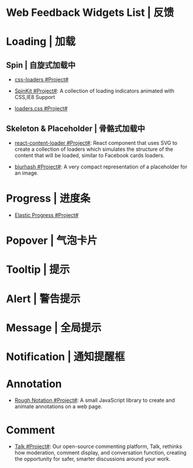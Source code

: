 # Web Feedback Widgets List | 反馈

# Loading | 加载

## Spin | 自旋式加载中

- [css-loaders #Project#](https://github.com/lukehaas/css-loaders)

- [SpinKit #Project#](https://github.com/tobiasahlin/SpinKit): A collection of loading indicators animated with CSS,IE8 Support

- [loaders.css #Project#](https://github.com/ConnorAtherton/loaders.css)

## Skeleton & Placeholder | 骨骼式加载中

- [react-content-loader #Project#](https://github.com/danilowoz/react-content-loader): React component that uses SVG to create a collection of loaders which simulates the structure of the content that will be loaded, similar to Facebook cards loaders.

- [blurhash #Project#](https://github.com/woltapp/blurhash): A very compact representation of a placeholder for an image.

# Progress | 进度条

- [Elastic Progress #Project#](https://github.com/codrops/ElasticProgress)

# Popover | 气泡卡片

# Tooltip | 提示

# Alert | 警告提示

# Message | 全局提示

# Notification | 通知提醒框

# Annotation

- [Rough Notation #Project#](https://roughnotation.com): A small JavaScript library to create and animate annotations on a web page.

# Comment

- [Talk #Project#](https://github.com/coralproject/talk): Our open-source commenting platform, Talk, rethinks how moderation, comment display, and conversation function, creating the opportunity for safer, smarter discussions around your work.
